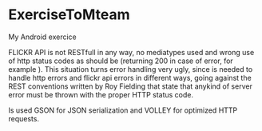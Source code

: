 # ExerciseToMteam
My Android exercice


FLICKR API is not RESTfull in any way, no mediatypes used and wrong use of http status codes as should be (returning 200 in case of error, for example ).
This situation turns error handling very ugly, since is needed to handle http errors and flickr api errors in different ways, going against the REST conventions written by Roy Fielding that state that anykind of server error must be thrown with the proper HTTP status code.

Is used GSON for JSON serialization and VOLLEY for optimized HTTP requests.
